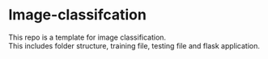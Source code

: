 # Image-classifcation

This repo is a template for image classification. <br/>
This includes folder structure, training file, testing file and flask application.
